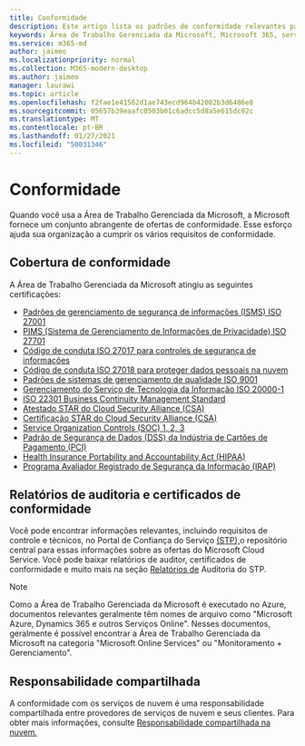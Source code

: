 ```yaml
---
title: Conformidade
description: Este artigo lista os padrões de conformidade relevantes para a Área de Trabalho Gerenciada da Microsoft.
keywords: Área de Trabalho Gerenciada da Microsoft, Microsoft 365, serviço, documentação
ms.service: m365-md
author: jaimeo
ms.localizationpriority: normal
ms.collection: M365-modern-desktop
ms.author: jaimeo
manager: laurawi
ms.topic: article
ms.openlocfilehash: f2fae1e41562d1ae743ecd964b42082b3d6486e8
ms.sourcegitcommit: 05657b39eaafc0503b01c6adcc5d8a5e615dc02c
ms.translationtype: MT
ms.contentlocale: pt-BR
ms.lasthandoff: 01/27/2021
ms.locfileid: "50031346"
---
```

# <a name="compliance"></a>Conformidade

Quando você usa a Área de Trabalho Gerenciada da Microsoft, a Microsoft fornece um conjunto abrangente de ofertas de conformidade. Esse esforço ajuda sua organização a cumprir os vários requisitos de conformidade.

## <a name="compliance-coverage"></a>Cobertura de conformidade

A Área de Trabalho Gerenciada da Microsoft atingiu as seguintes certificações:

- [Padrões de gerenciamento de segurança de informações (ISMS) ISO 27001](https://docs.microsoft.com/compliance/regulatory/offering-ISO-27001)
- [PIMS (Sistema de Gerenciamento de Informações de Privacidade) ISO 27701](https://docs.microsoft.com/compliance/regulatory/offering-iso-27701)
- [Código de conduta ISO 27017 para controles de segurança de informações](https://docs.microsoft.com/compliance/regulatory/offering-ISO-27017)
- [Código de conduta ISO 27018 para proteger dados pessoais na nuvem](https://docs.microsoft.com/compliance/regulatory/offering-ISO-27018)
- [Padrões de sistemas de gerenciamento de qualidade ISO 9001](https://docs.microsoft.com/compliance/regulatory/offering-ISO-9001)
- [Gerenciamento do Serviço de Tecnologia da Informação ISO 20000-1](https://docs.microsoft.com/compliance/regulatory/offering-ISO-20000-1-2011)
- [ISO 22301 Business Continuity Management Standard](https://docs.microsoft.com/compliance/regulatory/offering-ISO-22301)
- [Atestado STAR do Cloud Security Alliance (CSA)](https://docs.microsoft.com/compliance/regulatory/offering-CSA-STAR-Attestation)
- [Certificação STAR do Cloud Security Alliance (CSA)](https://docs.microsoft.com/compliance/regulatory/offering-CSA-Star-Certification)
- [Service Organization Controls (SOC) 1, 2, 3](https://docs.microsoft.com/compliance/regulatory/offering-SOC)
- [Padrão de Segurança de Dados (DSS) da Indústria de Cartões de Pagamento (PCI)](https://docs.microsoft.com/compliance/regulatory/offering-PCI-DSS)
- [Health Insurance Portability and Accountability Act (HIPAA)](https://docs.microsoft.com/compliance/regulatory/offering-hipaa-hitech)
- [Programa Avaliador Registrado de Segurança da Informação (IRAP)](https://docs.microsoft.com/compliance/regulatory/offering-ccsl-irap-australia)


## <a name="auditor-reports-and-compliance-certificates"></a>Relatórios de auditoria e certificados de conformidade

Você pode encontrar informações relevantes, incluindo requisitos de controle e técnicos, no Portal de Confiança do Serviço [(STP),](https://servicetrust.microsoft.com/)o repositório central para essas informações sobre as ofertas do Microsoft Cloud Service. Você pode baixar relatórios de auditor, certificados de conformidade e muito mais na seção [Relatórios de](https://servicetrust.microsoft.com/ViewPage/MSComplianceGuide) Auditoria do STP.

> [!NOTE]
> Como a Área de Trabalho Gerenciada da Microsoft é executado no Azure, documentos relevantes geralmente têm nomes de arquivo como "Microsoft Azure, Dynamics 365 e outros Serviços Online". Nesses documentos, geralmente é possível encontrar a Área de Trabalho Gerenciada da Microsoft na categoria "Microsoft Online Services" ou "Monitoramento + Gerenciamento".

## <a name="shared-responsibility"></a>Responsabilidade compartilhada

A conformidade com os serviços de nuvem é uma responsabilidade compartilhada entre provedores de serviços de nuvem e seus clientes. Para obter mais informações, consulte [Responsabilidade compartilhada na nuvem.](https://docs.microsoft.com/azure/security/fundamentals/shared-responsibility)

